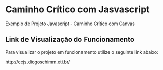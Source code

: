 # Caminho Crítico com Jasvascript
Exemplo de Projeto Javascript - Caminho Crítico com Canvas

## Link de Visualização do Funcionamento

Para visualizar o projeto em funcionamento utilize o seguinte link abaixo:

<a href="http://ccjs.diogoschimm.eti.br/" target="_blank">http://ccjs.diogoschimm.eti.br/</a>

